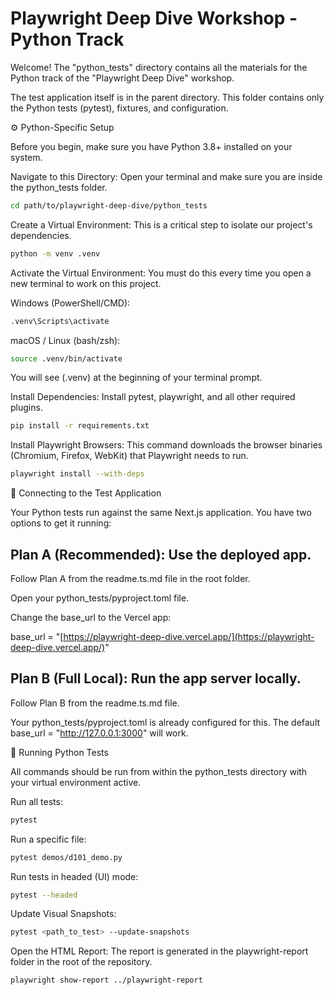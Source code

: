 # Playwright Deep Dive Workshop - Python Track

Welcome! The "python_tests" directory contains all the materials for the Python track of the "Playwright Deep Dive" workshop.

The test application itself is in the parent directory. This folder contains only the Python tests (pytest), fixtures, and configuration.

⚙️ Python-Specific Setup

Before you begin, make sure you have Python 3.8+ installed on your system.

Navigate to this Directory:
Open your terminal and make sure you are inside the python_tests folder.

```bash
cd path/to/playwright-deep-dive/python_tests
```

Create a Virtual Environment:
This is a critical step to isolate our project's dependencies.

```bash
python -m venv .venv
```

Activate the Virtual Environment:
You must do this every time you open a new terminal to work on this project.

Windows (PowerShell/CMD):

```bash
.venv\Scripts\activate
```

macOS / Linux (bash/zsh):

```bash
source .venv/bin/activate
```

You will see (.venv) at the beginning of your terminal prompt.

Install Dependencies:
Install pytest, playwright, and all other required plugins.

```bash
pip install -r requirements.txt
```


Install Playwright Browsers:
This command downloads the browser binaries (Chromium, Firefox, WebKit) that Playwright needs to run.

```bash
playwright install --with-deps
```


🎯 Connecting to the Test Application

Your Python tests run against the same Next.js application. You have two options to get it running:

## Plan A (Recommended): Use the deployed app.

Follow Plan A from the readme.ts.md file in the root folder.

Open your python_tests/pyproject.toml file.

Change the base_url to the Vercel app:

base_url = "[https://playwright-deep-dive.vercel.app/](https://playwright-deep-dive.vercel.app/)"

## Plan B (Full Local): Run the app server locally.

Follow Plan B from the readme.ts.md file.

Your python_tests/pyproject.toml is already configured for this. The default base_url = "http://127.0.0.1:3000" will work.

🚀 Running Python Tests

All commands should be run from within the python_tests directory with your virtual environment active.

Run all tests:

```bash
pytest
```

Run a specific file:

```bash
pytest demos/d101_demo.py
```

Run tests in headed (UI) mode:

```bash
pytest --headed
```

Update Visual Snapshots:

```bash
pytest <path_to_test> --update-snapshots
```

Open the HTML Report:
The report is generated in the playwright-report folder in the root of the repository.

```bash
playwright show-report ../playwright-report
```
